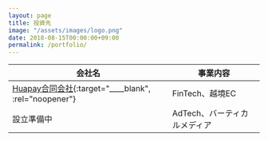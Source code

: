 ```yaml
---
layout: page
title: 投資先
image: "/assets/images/logo.png"
date: 2018-08-15T00:00:00+09:00
permalink: /portfolio/
---
```


会社名 | 事業内容
---- | ----
[Huapay合同会社](https://www.huapay.jp){:target="____blank", :rel="noopener"} | FinTech、越境EC
設立準備中 | AdTech、バーティカルメディア
